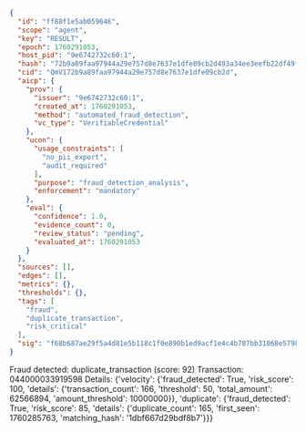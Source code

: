 ```json
{
  "id": "ff88f1e5ab059646",
  "scope": "agent",
  "key": "RESULT",
  "epoch": 1760291053,
  "host_pid": "9e6742732c60:1",
  "hash": "72b9a89faa97944a29e757d8e7637e1dfe09cb2d493a34ee3eefb22df49fc3a1",
  "cid": "QmV172b9a89faa97944a29e757d8e7637e1dfe09cb2d",
  "aicp": {
    "prov": {
      "issuer": "9e6742732c60:1",
      "created_at": 1760291053,
      "method": "automated_fraud_detection",
      "vc_type": "VerifiableCredential"
    },
    "ucon": {
      "usage_constraints": [
        "no_pii_export",
        "audit_required"
      ],
      "purpose": "fraud_detection_analysis",
      "enforcement": "mandatory"
    },
    "eval": {
      "confidence": 1.0,
      "evidence_count": 0,
      "review_status": "pending",
      "evaluated_at": 1760291053
    }
  },
  "sources": [],
  "edges": [],
  "metrics": {},
  "thresholds": {},
  "tags": [
    "fraud",
    "duplicate_transaction",
    "risk_critical"
  ],
  "sig": "f68b687ae29f5a4d81e5b118c1f0e890b1ed9acf1e4c4b787bb31068e5798212"
}
```

Fraud detected: duplicate_transaction (score: 92)
Transaction: 044000033919598
Details: {'velocity': {'fraud_detected': True, 'risk_score': 100, 'details': {'transaction_count': 166, 'threshold': 50, 'total_amount': 62566894, 'amount_threshold': 10000000}}, 'duplicate': {'fraud_detected': True, 'risk_score': 85, 'details': {'duplicate_count': 165, 'first_seen': 1760285763, 'matching_hash': '1dbf667d29bdf8b7'}}}